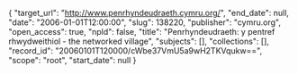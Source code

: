 {
  "target_url": "http://www.penrhyndeudraeth.cymru.org/", 
  "end_date": null, 
  "date": "2006-01-01T12:00:00", 
  "slug": 138220, 
  "publisher": "cymru.org", 
  "open_access": true, 
  "npld": false, 
  "title": "Penrhyndeudraeth: y pentref rhwydweithiol - the networked village", 
  "subjects": [], 
  "collections": [], 
  "record_id": "20060101T120000/cWbe37VmU5a9wH2TKVqukw==", 
  "scope": "root", 
  "start_date": null
}

